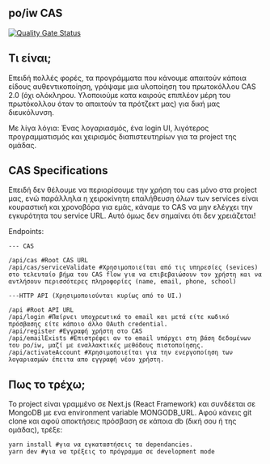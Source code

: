 ## po/iw CAS

[![Quality Gate Status](https://sonarcloud.io/api/project_badges/measure?project=poiw-org_cas&metric=alert_status)](https://sonarcloud.io/dashboard?id=poiw-org_cas)

## Τι είναι;

Επειδή πολλές φορές, τα προγράμματα που κάνουμε απαιτούν κάποια είδους αυθεντικοποίηση, γράψαμε
μια υλοποίηση του πρωτοκόλλου CAS 2.0 (όχι ολόκληρου. Υλοποιούμε κατα καιρούς επιπλέον μέρη του πρωτόκολλου όταν το απαιτούν
τα πρότζεκτ μας) για δική μας διευκόλυνση. 

Με λίγα λόγια: Ένας λογαριασμός, ένα login UI, λιγότερος προγραμματισμός και χειρισμός διαπιστευτηρίων για τα project της ομάδας.

## CAS Specifications
Επειδή δεν θέλουμε να περιορίσουμε την χρήση του cas μόνο στα project μας, ενώ παράλληλα η χειροκίνητη επαλήθευση όλων των services είναι κουραστική και χρονοβόρα για εμάς, κάναμε το CAS να μην ελέγχει την εγκυρότητα του service URL. Αυτό όμως δεν σημαίνει ότι δεν χρειάζεται!

Endpoints:
```
--- CAS

/api/cas #Root CAS URL
/api/cas/serviceValidate #Χρησιμοποιείται από τις υπηρεσίες (sevices) στο τελευταίο βήμα του CAS flow για να επιβεβαιώσουν τον χρήστη και να αντλήσουν περισσότερες πληροφορίες (name, email, phone, school)

---HTTP API (Χρησιμοποιoύνται κυρίως από το UI.)

/api #Root API URL
/api/login #Παίρνει υποχρεωτικά το email και μετά είτε κωδικό πρόσβασης είτε κάποιο άλλο OAuth credential.
/api/register #Εγγραφή χρήστη στο CAS
/api/emailExists #Επιστρέφει αν το email υπάρχει στη βάση δεδομένων του po/iw, μαζί με εναλλακτικές μεθόδους πιστοποίησης.
/api/activateAccount #Χρησιμοποιείται για την ενεργοποίηση των λογαριασμών έπειτα απο εγγραφή νέου χρήστη.
```

## Πως το τρέχω;

Το project είναι γραμμένο σε Next.js (React Framework) και συνδέεται σε MongoDB με ενα environment variable MONGODB_URL.
Αφού κάνεις git clone και αφού αποκτήσεις πρόσβαση σε κάποια db (δική σου ή της ομάδας), τρέξε:
```
yarn install #για να εγκαταστήσεις τα dependancies.
yarn dev #για να τρέξεις το πρόγραμμα σε development mode
```
